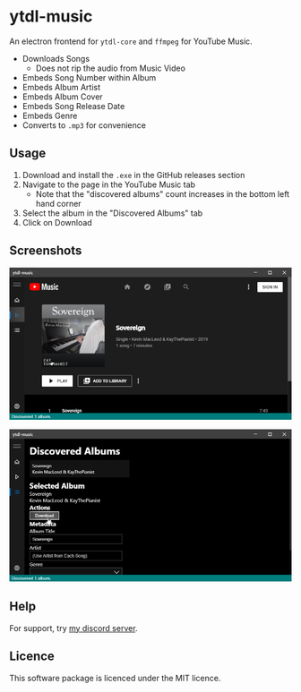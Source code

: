 # ytdl-music
An electron frontend for `ytdl-core` and `ffmpeg` for YouTube Music.

- Downloads Songs
    - Does not rip the audio from Music Video
- Embeds Song Number within Album
- Embeds Album Artist
- Embeds Album Cover
- Embeds Song Release Date
- Embeds Genre
- Converts to `.mp3` for convenience

## Usage
1. Download and install the `.exe` in the GitHub releases section
2. Navigate to the page in the YouTube Music tab
    - Note that the "discovered albums" count increases in the bottom left hand corner
3. Select the album in the "Discovered Albums" tab
4. Click on Download

## Screenshots
![](.github/ytdl-music_ai3X4cUtrC.png)

![](.github/ytdl-music_pSzFrZQ32B.png)


## Help
For support, try [my discord server](https://discordapp.com/invite/wHgdmf4).

## Licence
This software package is licenced under the MIT licence.
